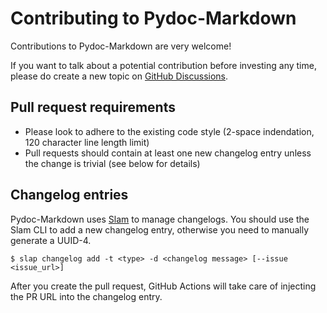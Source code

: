 # Contributing to Pydoc-Markdown

  [0]: https://github.com/NiklasRosenstein/pydoc-markdown/blob/develop/.changelog/_unreleased.toml
  [1]: https://github.com/NiklasRosenstein/pydoc-markdown/discussions
  [Slam]: https://niklasrosenstein.github.io/slap/

Contributions to Pydoc-Markdown are very welcome!

If you want to talk about a potential contribution before investing any time, please do create a new topic on
[GitHub Discussions][0].

## Pull request requirements

* Please look to adhere to the existing code style (2-space indendation, 120 character line length limit)
* Pull requests should contain at least one new changelog entry unless the change is trivial (see below for details)

## Changelog entries

Pydoc-Markdown uses [Slam][] to manage changelogs. You should use the Slam CLI to add a new changelog entry, otherwise
you need to manually generate a UUID-4.

    $ slap changelog add -t <type> -d <changelog message> [--issue <issue_url>]

After you create the pull request, GitHub Actions will take care of injecting the PR URL into the changelog entry.
